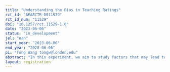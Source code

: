 ```yaml
---
title: "Understanding the Bias in Teaching Ratings"
rct_id: "AEARCTR-0011529"
rct_id_num: "11529"
doi: "10.1257/rct.11529-1.0"
date: "2023-06-06"
status: "in_development"
jel: "nan"
start_year: "2023-06-06"
end_year: "2028-06-06"
pi: "Tong Wang tongw@london.edu"
abstract: "In this experiment, we aim to study factors that may lead to bias in teaching ratings."
layout: registration
---
```



